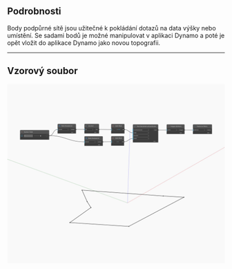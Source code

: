 ## Podrobnosti
Body podpůrné sítě jsou užitečné k pokládání dotazů na data výšky nebo umístění. Se sadami bodů je možné manipulovat v aplikaci Dynamo a poté je opět vložit do aplikace Dynamo jako novou topografii.
___
## Vzorový soubor

![Points](./Autodesk.DesignScript.Geometry.Polygon.Points_img.jpg)

